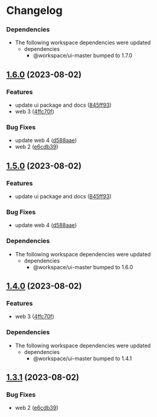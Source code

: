# Changelog

### Dependencies

* The following workspace dependencies were updated
  * dependencies
    * @workspace/ui-master bumped to 1.7.0

## [1.6.0](https://github.com/alojzy231/release-please-playground/compare/web-v1.5.1...web-v1.6.0) (2023-08-02)


### Features

* update ui package and docs ([845ff93](https://github.com/alojzy231/release-please-playground/commit/845ff930b0dd54f49463a2832a52f77b4ccbd55c))
* web 3 ([4ffc70f](https://github.com/alojzy231/release-please-playground/commit/4ffc70f60cd6d5dd90bc18fb8172f3ea06530aea))


### Bug Fixes

* update web 4 ([d588aae](https://github.com/alojzy231/release-please-playground/commit/d588aaed552f669e83a98a0598ef4b603c31f7e4))
* web 2 ([e6cdb39](https://github.com/alojzy231/release-please-playground/commit/e6cdb39615fe99b01a3aee37771387e38cf49ad8))

## [1.5.0](https://github.com/alojzy231/release-please-playground/compare/web-v1.4.0...web-v1.5.0) (2023-08-02)


### Features

* update ui package and docs ([845ff93](https://github.com/alojzy231/release-please-playground/commit/845ff930b0dd54f49463a2832a52f77b4ccbd55c))


### Bug Fixes

* update web 4 ([d588aae](https://github.com/alojzy231/release-please-playground/commit/d588aaed552f669e83a98a0598ef4b603c31f7e4))


### Dependencies

* The following workspace dependencies were updated
  * dependencies
    * @workspace/ui-master bumped to 1.6.0

## [1.4.0](https://github.com/alojzy231/release-please-playground/compare/web-v1.3.1...web-v1.4.0) (2023-08-02)


### Features

* web 3 ([4ffc70f](https://github.com/alojzy231/release-please-playground/commit/4ffc70f60cd6d5dd90bc18fb8172f3ea06530aea))


### Dependencies

* The following workspace dependencies were updated
  * dependencies
    * @workspace/ui-master bumped to 1.4.1

## [1.3.1](https://github.com/alojzy231/release-please-playground/compare/web-v1.3.0...web-v1.3.1) (2023-08-02)


### Bug Fixes

* web 2 ([e6cdb39](https://github.com/alojzy231/release-please-playground/commit/e6cdb39615fe99b01a3aee37771387e38cf49ad8))
